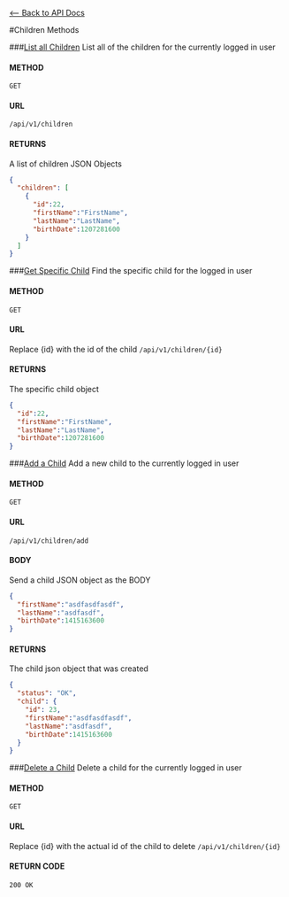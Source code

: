 [<-- Back to API Docs](API.md)

#Children Methods

###[List all Children](#list-all-children)
List all of the children for the currently logged in user

#### METHOD
`GET`

#### URL
`/api/v1/children`

#### RETURNS
A list of children JSON Objects
```json
{
  "children": [
    {
      "id":22,
      "firstName":"FirstName",
      "lastName":"LastName",
      "birthDate":1207281600
    }
  ]
}
```

###[Get Specific Child](#get-specific-child)
Find the specific child for the logged in user 

#### METHOD
`GET`

#### URL
Replace {id} with the id of the child
`/api/v1/children/{id}`

#### RETURNS
The specific child object
```json
{
  "id":22,
  "firstName":"FirstName",
  "lastName":"LastName",
  "birthDate":1207281600
}
```
###[Add a Child](#add-a-child)
Add a new child to the currently logged in user

#### METHOD
`GET`

#### URL
`/api/v1/children/add`

#### BODY
Send a child JSON object as the BODY
```json
{
  "firstName":"asdfasdfasdf",
  "lastName":"asdfasdf",
  "birthDate":1415163600
}
```

#### RETURNS
The child json object that was created
```json
{
  "status": "OK",
  "child": {
    "id": 23,
    "firstName":"asdfasdfasdf",
    "lastName":"asdfasdf",
    "birthDate":1415163600
  }
}
```

###[Delete a Child](#delete-a-child)
Delete a child for the currently logged in user

#### METHOD
`GET`

#### URL
Replace {id} with the actual id of the child to delete
`/api/v1/children/{id}`

#### RETURN CODE
`200 OK`
